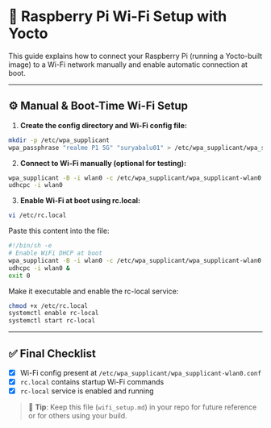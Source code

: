 
# 📶 Raspberry Pi Wi-Fi Setup with Yocto

This guide explains how to connect your Raspberry Pi (running a Yocto-built image) to a Wi-Fi network manually and enable automatic connection at boot.

---

## ⚙️ Manual & Boot-Time Wi-Fi Setup

1. **Create the config directory and Wi-Fi config file:**

```bash
mkdir -p /etc/wpa_supplicant
wpa_passphrase "realme P1 5G" "suryabalu01" > /etc/wpa_supplicant/wpa_supplicant-wlan0.conf
```

2. **Connect to Wi-Fi manually (optional for testing):**

```bash
wpa_supplicant -B -i wlan0 -c /etc/wpa_supplicant/wpa_supplicant-wlan0.conf
udhcpc -i wlan0
```

3. **Enable Wi-Fi at boot using rc.local:**

```bash
vi /etc/rc.local
```

Paste this content into the file:

```sh
#!/bin/sh -e
# Enable WiFi DHCP at boot
wpa_supplicant -B -i wlan0 -c /etc/wpa_supplicant/wpa_supplicant-wlan0.conf
udhcpc -i wlan0 &
exit 0
```

Make it executable and enable the rc-local service:

```bash
chmod +x /etc/rc.local
systemctl enable rc-local
systemctl start rc-local
```

---

## ✅ Final Checklist

- [x] Wi-Fi config present at `/etc/wpa_supplicant/wpa_supplicant-wlan0.conf`
- [x] `rc.local` contains startup Wi-Fi commands
- [x] `rc-local` service is enabled and running

> 📁 **Tip**: Keep this file (`wifi_setup.md`) in your repo for future reference or for others using your build.
